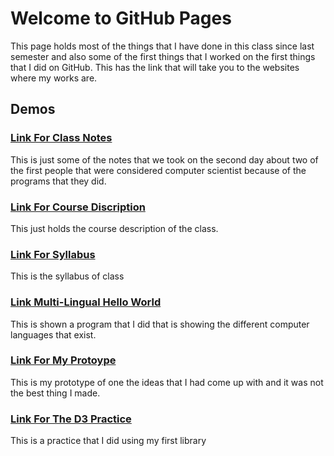 # Welcome to GitHub Pages

This page holds most of the things that I have done in this class since last semester and also some of the first things that I worked on the first things that I did on GitHub. This has the link that will take you to the websites where my works are.

## Demos

### [Link For Class Notes](https://github.com/matajua000/IB-CS-Repository/blob/master/Class%20Notes.md)

This is just some of the notes that we took on the second day about two of the first people that were considered computer scientist because of the programs that they did.

### [Link For Course Discription](https://github.com/matajua000/IB-CS-Repository/blob/master/IB%20CS%20Course%20Description.md)

This just holds the course description of the class.

### [Link For Syllabus](https://github.com/matajua000/IB-CS-Repository/blob/master/IB%20CS%20Syllabus.md)

This is the syllabus of class

### [Link Multi-Lingual Hello World](https://matajua000.github.io/IB-CS-Repository/Multi-Language-Hello-World.HTML)

This is shown a program that I did that is showing the different computer languages that exist.

### [Link For My Protoype](https://matajua000.github.io/IB-CS-Repository/Prototype.html)

This is my prototype of one the ideas that I had come up with and it was not the best thing I made.

### [Link For The D3 Practice](https://matajua000.github.io/IB-CS-Repository/D3_Practice.html)

This is a practice that I did using my first library
